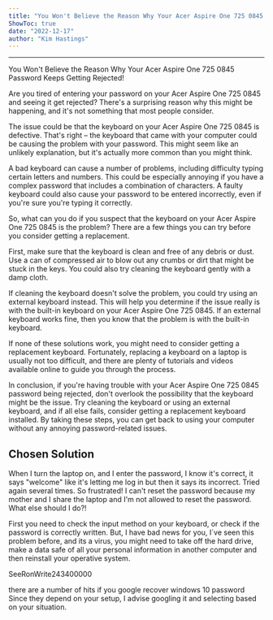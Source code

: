 ```yaml
---
title: "You Won't Believe the Reason Why Your Acer Aspire One 725 0845 Password Keeps Getting Rejected!"
ShowToc: true 
date: "2022-12-17"
author: "Kim Hastings"
---
```

*****
You Won't Believe the Reason Why Your Acer Aspire One 725 0845 Password Keeps Getting Rejected!

Are you tired of entering your password on your Acer Aspire One 725 0845 and seeing it get rejected? There's a surprising reason why this might be happening, and it's not something that most people consider.

The issue could be that the keyboard on your Acer Aspire One 725 0845 is defective. That's right – the keyboard that came with your computer could be causing the problem with your password. This might seem like an unlikely explanation, but it's actually more common than you might think.

A bad keyboard can cause a number of problems, including difficulty typing certain letters and numbers. This could be especially annoying if you have a complex password that includes a combination of characters. A faulty keyboard could also cause your password to be entered incorrectly, even if you're sure you're typing it correctly.

So, what can you do if you suspect that the keyboard on your Acer Aspire One 725 0845 is the problem? There are a few things you can try before you consider getting a replacement.

First, make sure that the keyboard is clean and free of any debris or dust. Use a can of compressed air to blow out any crumbs or dirt that might be stuck in the keys. You could also try cleaning the keyboard gently with a damp cloth.

If cleaning the keyboard doesn't solve the problem, you could try using an external keyboard instead. This will help you determine if the issue really is with the built-in keyboard on your Acer Aspire One 725 0845. If an external keyboard works fine, then you know that the problem is with the built-in keyboard.

If none of these solutions work, you might need to consider getting a replacement keyboard. Fortunately, replacing a keyboard on a laptop is usually not too difficult, and there are plenty of tutorials and videos available online to guide you through the process.

In conclusion, if you're having trouble with your Acer Aspire One 725 0845 password being rejected, don't overlook the possibility that the keyboard might be the issue. Try cleaning the keyboard or using an external keyboard, and if all else fails, consider getting a replacement keyboard installed. By taking these steps, you can get back to using your computer without any annoying password-related issues.


## Chosen Solution
 When I turn the laptop on, and I enter the password, I know it's correct, it says "welcome" like it's letting me log in but then it says its incorrect. Tried again several times. So frustrated! I can't reset the password because my mother and I share the laptop and I'm not allowed to reset the password. What else should I do?!

 First you need to check the input method on your keyboard, or check if the password is correctly written.
But, I have bad news for you, I´ve seen this problem before, and its a virus, you might need to take off the hard drive, make a data safe of all your personal information in another computer and then reinstall your operative system.

 SeeRonWrite243400000

 there are a number of hits if you google recover windows 10 password
Since they depend on your setup, I advise googling it and selecting based on your situation.




